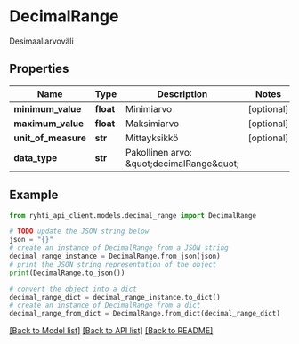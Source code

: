 # DecimalRange

Desimaaliarvoväli

## Properties

Name | Type | Description | Notes
------------ | ------------- | ------------- | -------------
**minimum_value** | **float** | Minimiarvo | [optional] 
**maximum_value** | **float** | Maksimiarvo | [optional] 
**unit_of_measure** | **str** | Mittayksikkö | [optional] 
**data_type** | **str** | Pakollinen arvo: \&quot;decimalRange\&quot; | 

## Example

```python
from ryhti_api_client.models.decimal_range import DecimalRange

# TODO update the JSON string below
json = "{}"
# create an instance of DecimalRange from a JSON string
decimal_range_instance = DecimalRange.from_json(json)
# print the JSON string representation of the object
print(DecimalRange.to_json())

# convert the object into a dict
decimal_range_dict = decimal_range_instance.to_dict()
# create an instance of DecimalRange from a dict
decimal_range_from_dict = DecimalRange.from_dict(decimal_range_dict)
```
[[Back to Model list]](../README.md#documentation-for-models) [[Back to API list]](../README.md#documentation-for-api-endpoints) [[Back to README]](../README.md)


